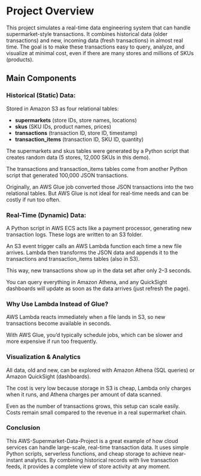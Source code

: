 # Project Overview

This project simulates a real-time data engineering system that can handle supermarket-style transactions. It combines historical data (older transactions) and new, incoming data (fresh transactions) in almost real time. The goal is to make these transactions easy to query, analyze, and visualize at minimal cost, even if there are many stores and millions of SKUs (products).

## Main Components

### Historical (Static) Data:

Stored in Amazon S3 as four relational tables:

- **supermarkets** (store IDs, store names, locations)
- **skus** (SKU IDs, product names, prices)
- **transactions** (transaction ID, store ID, timestamp)
- **transaction_items** (transaction ID, SKU ID, quantity)

The supermarkets and skus tables were generated by a Python script that creates random data (5 stores, 12,000 SKUs in this demo).

The transactions and transaction_items tables come from another Python script that generated 100,000 JSON transactions.

Originally, an AWS Glue job converted those JSON transactions into the two relational tables. But AWS Glue is not ideal for real-time needs and can be costly if run too often.

### Real-Time (Dynamic) Data:

A Python script in AWS ECS acts like a payment processor, generating new transaction logs. These logs are written to an S3 folder.

An S3 event trigger calls an AWS Lambda function each time a new file arrives. Lambda then transforms the JSON data and appends it to the transactions and transaction_items tables (also in S3).

This way, new transactions show up in the data set after only 2–3 seconds.

You can query everything in Amazon Athena, and any QuickSight dashboards will update as soon as the data arrives (just refresh the page).

### Why Use Lambda Instead of Glue?

AWS Lambda reacts immediately when a file lands in S3, so new transactions become available in seconds.

With AWS Glue, you’d typically schedule jobs, which can be slower and more expensive if run too frequently.

### Visualization & Analytics

All data, old and new, can be explored with Amazon Athena (SQL queries) or Amazon QuickSight (dashboards).

The cost is very low because storage in S3 is cheap, Lambda only charges when it runs, and Athena charges per amount of data scanned.

Even as the number of transactions grows, this setup can scale easily. Costs remain small compared to the revenue in a real supermarket chain.

### Conclusion

This AWS-Supermarket-Data-Project is a great example of how cloud services can handle large-scale, real-time transaction data. It uses simple Python scripts, serverless functions, and cheap storage to achieve near-instant analytics. By combining historical records with live transaction feeds, it provides a complete view of store activity at any moment.

